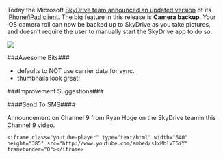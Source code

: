 <!--{Title:"SkyDrive ", PublishedOn:"", Intro:"Everyone with an iOS device who cares about their photos should be backing up to iCloud AND another service."} -->

Today the Microsoft [SkyDrive team announced an updated version](http://blogs.windows.com/skydrive/b/skydrive/archive/2013/11/21/smile-camera-backup-has-arrived-on-the-new-skydrive-app-for-ios.aspx) of its [iPhone/iPad client](https://itunes.apple.com/us/app/skydrive/id477537958?mt=8). The big feature in this release is **Camera backup**. Your iOS camera roll can now be backed up to SkyDrive as you take pictures, and doesn't require the user to manually start the SkyDrive app to do so.

[![](http://i.imgur.com/RLcvKBE.jpg)](https://itunes.apple.com/us/app/skydrive/id477537958?mt=8)

###Awesome Bits###
* defaults to NOT use carrier data for sync.
* thumbnails look great!


###Improvement Suggestions###

####Send To SMS####


Announcement on Channel 9 from Ryan Hoge on the SkyDrive teamin this Channel 9 video.

```
<iframe class="youtube-player" type="text/html" width="640" height="385" src="http://www.youtube.com/embed/s1xMblVT6iY"   frameborder="0"></iframe> 
```

